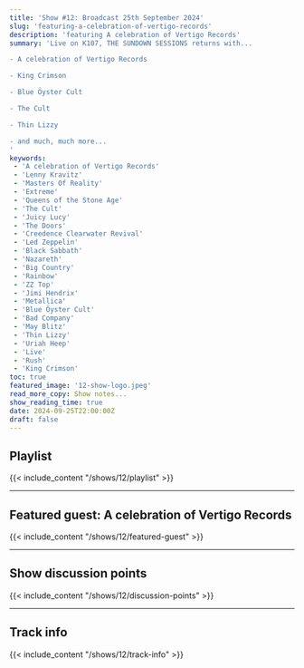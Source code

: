 ```yaml
---
title: 'Show #12: Broadcast 25th September 2024'
slug: 'featuring-a-celebration-of-vertigo-records'
description: 'featuring A celebration of Vertigo Records'
summary: 'Live on K107, THE SUNDOWN SESSIONS returns with...

- A celebration of Vertigo Records

- King Crimson

- Blue Öyster Cult

- The Cult

- Thin Lizzy

- and much, much more...
'
keywords:
 - 'A celebration of Vertigo Records'
 - 'Lenny Kravitz'
 - 'Masters Of Reality'
 - 'Extreme'
 - 'Queens of the Stone Age'
 - 'The Cult'
 - 'Juicy Lucy'
 - 'The Doors'
 - 'Creedence Clearwater Revival'
 - 'Led Zeppelin'
 - 'Black Sabbath'
 - 'Nazareth'
 - 'Big Country'
 - 'Rainbow'
 - 'ZZ Top'
 - 'Jimi Hendrix'
 - 'Metallica'
 - 'Blue Öyster Cult'
 - 'Bad Company'
 - 'May Blitz'
 - 'Thin Lizzy'
 - 'Uriah Heep'
 - 'Live'
 - 'Rush'
 - 'King Crimson'
toc: true
featured_image: '12-show-logo.jpeg'
read_more_copy: Show notes...
show_reading_time: true
date: 2024-09-25T22:00:00Z
draft: false
---
```


## Playlist
{{< include_content "/shows/12/playlist" >}}

---

## Featured guest: A celebration of Vertigo Records
{{< include_content "/shows/12/featured-guest" >}}

---

## Show discussion points
{{< include_content "/shows/12/discussion-points" >}}

---

## Track info
{{< include_content "/shows/12/track-info" >}}

